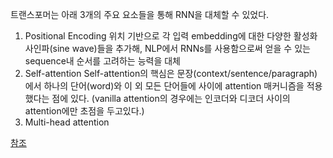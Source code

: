
트랜스포머는 아래 3개의 주요 요소들을 통해 RNN을 대체할 수 있었다.

1. Positional Encoding
  위치 기반으로 각 입력 embedding에 대한 다양한 활성화 사인파(sine wave)들을 추가해, NLP에서 RNNs를 사용함으로써 얻을 수 있는 sequence내 순서를 고려하는 능력을 대체
2. Self-attention
  Self-attention의 핵심은 문장(context/sentence/paragraph)에서 하나의 단어(word)와 이 외 모든 단어들에 사이에 attention 매커니즘을 적용했다는 점에 있다. (vanilla attention의 경우에는 인코더와 디코더 사이의 attention에만 초점을 두고있다.)
3. Multi-head attention
  






[참조](https://www.pinecone.io/learn/sentence-embeddings/)
